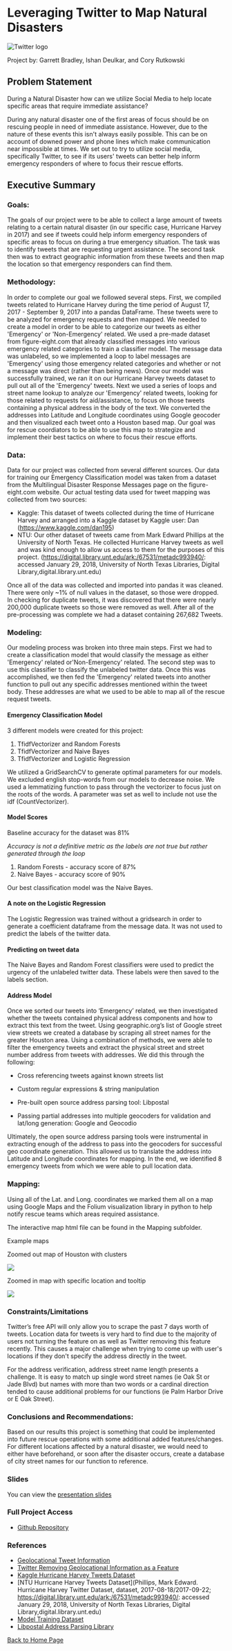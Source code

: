 # Leveraging Twitter to Map Natural Disasters

![Twitter logo](https://www.itsnicethat.com/system/files/062012/4fd07cea5c3e3c0d810000db/images_slice_large/Twitternew.jpg?1438264585)


Project by: Garrett Bradley, Ishan Deulkar, and Cory Rutkowski

## Problem Statement

During a Natural Disaster how can we utilize Social Media to help locate specific areas that require immediate assistance?

During any natural disaster one of the first areas of focus should be on rescuing people in need of immediate assistance. However, due to the nature of these events this isn't always easily possible. This can be on account of downed power and phone lines which make communication near impossible at times. We set out to try to utilize social media, specifically Twitter, to see if its users' tweets can better help inform emergency responders of where to focus their rescue efforts.

## Executive Summary


### Goals:

The goals of our project were to be able to collect a large amount of tweets relating to a certain natural disaster (in our specific case, Hurricane Harvey in 2017) and see if tweets could help inform emergency responders of specific areas to focus on during a true emergency situation. The task was to identify tweets that are requesting urgent assistance. The second task then was to extract geographic information from these tweets and then map the location so that emergency responders can find them.


### Methodology:

In order to complete our goal we followed several steps. 
First, we compiled tweets related to Hurricane Harvey during the time period of August 17, 2017 - September 9, 2017 into a pandas DataFrame. These tweets were to be analyzed for emergency requests and then mapped.
We needed to create a model in order to be able to categorize our tweets as either 'Emergency' or 'Non-Emergency' related. We used a pre-made dataset from figure-eight.com that already classified messages into various emergency related categories to train a classifier model. The message data was unlabeled, so we implemented a loop to label messages are 'Emergency' using those emergency related categories and whether or not a message was direct (rather than being news).
Once our model was successfully trained, we ran it on our Hurricane Harvey tweets dataset to pull out all of the 'Emergency' tweets.
Next we used a series of loops and street name lookup to analyze our 'Emergency' related tweets, looking for those related to requests for aid/assistance, to focus on those tweets containing a physical address in the body of the text. We converted the addresses into Latitude and Longitude coordinates using Google geocoder and then visualized each tweet onto a Houston based map. Our goal was for rescue coordiators to be able to use this map to strategize and implement their best tactics on where to focus their rescue efforts.


### Data:

Data for our project was collected from several different sources. 
Our data for training our Emergency Classification model was taken from a dataset from the Multilingual Disaster Response Messages page on the figure-eight.com website.
Our actual testing data used for tweet mapping was collected from two sources:
- Kaggle: This dataset of tweets collected during the time of Hurricane Harvey and arranged into a Kaggle dataset by Kaggle user: Dan (https://www.kaggle.com/dan195)
- NTU: Our other dataset of tweets came from Mark Edward Phillips at the University of North Texas. He collected Hurricane Harvey tweets as well and was kind enough to allow us access to them for the purposes of this project. (https://digital.library.unt.edu/ark:/67531/metadc993940/: accessed January 29, 2018, University of North Texas Libraries, Digital Library,digital.library.unt.edu)

Once all of the data was collected and imported into pandas it was cleaned. There were only ~1% of null values in the dataset, so those were dropped. In checking for duplicate tweets, it was discovered that there were nearly 200,000 duplicate tweets so those were removed as well.
After all of the pre-processing was complete we had a dataset containing 267,682 Tweets.

### Modeling: 
Our modeling process was broken into three main steps. First we had to create a classification model that would classify the message as either 'Emergency' related or'Non-Emergency' related. The second step was to use this classifier to classify the unlabeled twitter data. Once this was accomplished, we then fed the 'Emergency' related tweets into another function to pull out any specific addresses mentioned within the tweet body. These addresses are what we used to be able to map all of the rescue request tweets.

#### Emergency Classification Model
3 different models were created for this project:
1. TfidfVectorizer and Random Forests
2. TfidfVectorizer and Naive Bayes
3. TfidfVectorizer and Logistic Regression

We utilized a GridSearchCV to generate optimal parameters for our models. We excluded english stop-words from our models to decrease noise. We used a lemmatizing function to pass through the vectorizer to focus just on the roots of the words. A parameter was set as well to include not use the idf (CountVectorizer).

#### Model Scores

Baseline accuracy for the dataset was 81%

*Accuracy is not a definitive metric as the labels are not true but rather generated through the loop*

1. Random Forests - accuracy score of 87%
3. Naive Bayes - accuracy score of 90%

Our best classification model was the Naive Bayes. 

#### A note on the Logistic Regression

The Logistic Regression was trained without a gridsearch in order to generate a coefficient dataframe from the message data. It was not used to predict the labels of the twitter data.

#### Predicting on tweet data

The Naive Bayes and Random Forest classifiers were used to predict the urgency of the unlabeled twitter data. These labels were then saved to the labels section.

#### Address Model

Once we sorted our tweets into ‘Emergency’ related, we then investigated whether the tweets contained physical address components and how to extract this text from the tweet. Using geographic.org’s list of Google street view streets we created a database by scraping all street names for the greater Houston area. Using a combination of methods, we were able to filter the emergency tweets and extract the physical street and street number address from tweets with addresses. We did this through the following:

- Cross referencing tweets against known streets list

- Custom regular expressions & string manipulation

- Pre-built open source address parsing tool: Libpostal 

- Passing partial addresses into multiple geocoders for validation and lat/long generation: Google and Geocodio

Ultimately, the open source address parsing tools were instrumental in extracting enough of the address to pass into the geocoders for successful geo coordinate generation. This allowed us to translate the address into Latitude and Longitude coordinates for mapping.  In the end, we identified 8 emergency tweets from which we were able to pull location data.


### Mapping:

Using all of the Lat. and Long. coordinates we marked them all on a map using Google Maps and the Folium visualization library in python to help notify rescue teams which areas required assistance. 

The interactive map html file can be found in the Mapping subfolder.

Example maps

Zoomed out map of Houston with clusters

<img src="images/zoomed_out.png?raw=true"/>

Zoomed in map with specific location and tooltip

<img src="images/zoomed_in.png?raw=true"/>


### Constraints/Limitations

Twitter’s free API will only allow you to scrape the past 7 days worth of tweets. Location data for  tweets is very hard to find due to the majority of users not turning the feature on as well as Twitter removing this feature recently. This causes a major challenge when trying to come up with user's locations if they don't specify the address directly in the tweet.

For the address verification, address street name length presents a challenge. It is easy to match up single word street names (ie Oak St or Jade Blvd) but names with more than two words or a cardinal direction tended to cause additional problems for our functions (ie Palm Harbor Drive or E Oak Street).


### Conclusions and Recommendations:

Based on our results this project is something that could be implemented into future rescue operations with some additional added features/changes. For different locations affected by a natural disaster, we would need to either have beforehand, or soon after the disaster occurs, create a database of city street names for our function to reference.

### Slides

You can view the [presentation slides](https://docs.google.com/presentation/d/10ZApvLVwmNZgL5VeSmSjSGsa6tB28ApVWLPaOXeqW7s/edit?usp=sharing)

### Full Project Access

- [Github Repository](https://github.com/Ishan16D/TwitterDisasterMapping)

### References

- [Geolocational Tweet Information](https://codete.com/blog/observing-world-tweeting-tendencies-in-real-time-part-2/)
- [Twitter Removing Geolocational Information as a Feature](https://www.niemanlab.org/2019/06/twitter-is-turning-off-location-data-on-tweets-a-small-win-for-privacy-but-a-small-loss-for-journalists-and-researchers/)
- [Kaggle Hurricane Harvey Tweets Dataset](https://www.kaggle.com/dan195/hurricaneharvey)
- [NTU Hurricane Harvey Tweets Dataset](Phillips, Mark Edward. Hurricane Harvey Twitter Dataset, dataset, 2017-08-18/2017-09-22; https://digital.library.unt.edu/ark:/67531/metadc993940/: accessed January 29, 2018, University of North Texas Libraries, Digital Library,digital.library.unt.edu)
- [Model Training Dataset](https://www.figure-eight.com/dataset/combined-disaster-response-data/)
- [Libpostal Address Parsing Library](https://github.com/openvenues/pypostal)

[Back to Home Page](cory-rutkowski.github.io)
